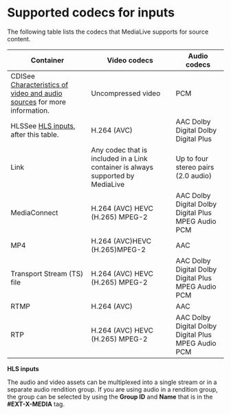 # Supported codecs for inputs<a name="inputs-supported-containers-and-codecs"></a>

The following table lists the codecs that MediaLive supports for source content\.


| Container | Video codecs | Audio codecs | 
| --- | --- | --- | 
| CDISee [Characteristics of video and audio sources](inputs-video-audio-characteristics.md) for more information\. | Uncompressed video | PCM | 
| HLSSee [HLS inputs](#hls-inputs-anchor), after this table\. | H\.264 \(AVC\) |  AAC Dolby Digital Dolby Digital Plus  | 
| Link | Any codec that is included in a Link container is always supported by MediaLive | Up to four stereo pairs \(2\.0 audio\) | 
| MediaConnect |  H\.264 \(AVC\) HEVC \(H\.265\) MPEG\-2  |  AAC Dolby Digital Dolby Digital Plus MPEG Audio PCM  | 
| MP4 | H\.264 \(AVC\)HEVC \(H\.265\)MPEG\-2 | AAC | 
| Transport Stream \(TS\) file |  H\.264 \(AVC\) HEVC \(H\.265\) MPEG\-2  |  AAC Dolby Digital Dolby Digital Plus MPEG Audio PCM  | 
| RTMP | H\.264 \(AVC\) | AAC | 
| RTP |  H\.264 \(AVC\) HEVC \(H\.265\) MPEG\-2  |  AAC Dolby Digital Dolby Digital Plus MPEG Audio PCM  | 

**HLS inputs**

The audio and video assets can be multiplexed into a single stream or in a separate audio rendition group\. If you are using audio in a rendition group, the group can be selected by using the **Group ID** and **Name** that is in the **\#EXT\-X\-MEDIA** tag\.